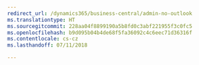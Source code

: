 ```yaml
---
redirect_url: /dynamics365/business-central/admin-no-outlook
ms.translationtype: HT
ms.sourcegitcommit: 228aa04f8899190a5b8fd0c3abf221955f3c0fc5
ms.openlocfilehash: b9d095b04b4de68f5fa36092c4c6eec71d36316f
ms.contentlocale: cs-cz
ms.lasthandoff: 07/11/2018

---
```


